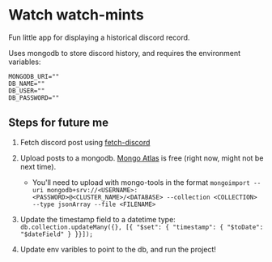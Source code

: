 # Watch watch-mints

Fun little app for displaying a historical discord record.

Uses mongodb to store discord history, and requires the environment variables:

```
MONGODB_URI=""
DB_NAME=""
DB_USER=""
DB_PASSWORD=""
```

## Steps for future me

1. Fetch discord post using [fetch-discord](https://github.com/ChrisW-B/fetch-discord)
2. Upload posts to a mongodb. [Mongo Atlas](https://cloud.mongodb.com/) is free (right now, might not be next time).

   - You'll need to upload with mongo-tools in the format `mongoimport --uri mongodb+srv://<USERNAME>:<PASSWORD>@<CLUSTER_NAME>/<DATABASE> --collection <COLLECTION> --type jsonArray --file <FILENAME>`

3. Update the timestamp field to a datetime type: `db.collection.updateMany({}, [{ "$set": { "timestamp": { "$toDate": "$dateField" } }}]);`
4. Update env varibles to point to the db, and run the project!
